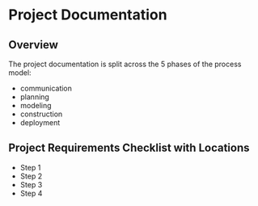 # Project Documentation
## Overview
The project documentation is split across the 5 phases of the process model:
- communication
- planning
- modeling
- construction
- deployment

## Project Requirements Checklist with Locations 
- Step 1
- Step 2
- Step 3
- Step 4
